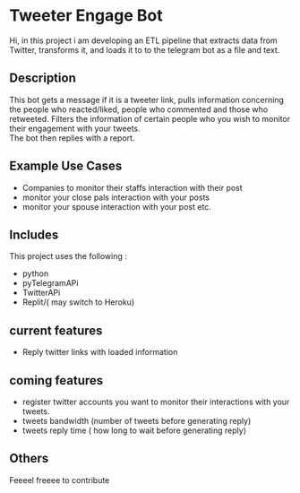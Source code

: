# Tweeter Engage Bot
Hi, in this project i am developing an ETL pipeline that extracts data from Twitter, transforms it, and loads it  to to the telegram bot as a file and text. 
## Description
This bot gets a message if it is a tweeter link, pulls information concerning the people who reacted/liked, people who commented and those who retweeted. Filters the information of certain people who you wish to monitor their engagement with your tweets.\
The bot then replies with a report.
## Example Use Cases
- Companies to monitor their staffs interaction with their post
- monitor your close pals interaction with your posts
- monitor your spouse interaction with your post etc.
## Includes
This project uses the following :
  - python
- pyTelegramAPi
- TwitterAPi
- Replit/( may switch to Heroku)
## current features
- Reply twitter links with loaded information
  
## coming features
- register twitter accounts you want to monitor their interactions with your tweets.
- tweets bandwidth (number of tweets before generating reply)
- tweets reply time ( how long to wait before generating reply)

## Others
Feeeel freeee to contribute
